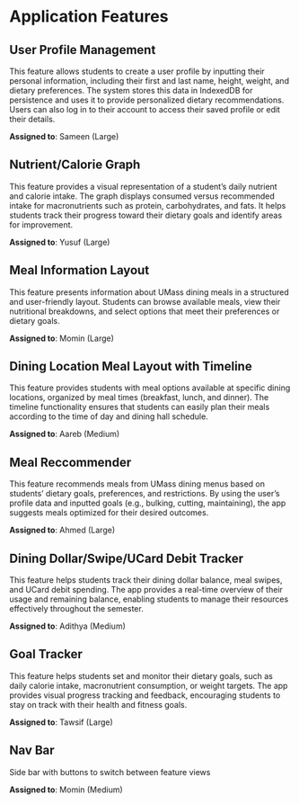 # Application Features

## User Profile Management 

This feature allows students to create a user profile by inputting their personal information, including their first and last name, height, weight, and dietary preferences. The system stores this data in IndexedDB for persistence and uses it to provide personalized dietary recommendations. Users can also log in to their account to access their saved profile or edit their details.

**Assigned to**: Sameen (Large)
  
## Nutrient/Calorie Graph

This feature provides a visual representation of a student’s daily nutrient and calorie intake. The graph displays consumed versus recommended intake for macronutrients such as protein, carbohydrates, and fats. It helps students track their progress toward their dietary goals and identify areas for improvement.

**Assigned to**: Yusuf (Large)

## Meal Information Layout

This feature presents information about UMass dining meals in a structured and user-friendly layout. Students can browse available meals, view their nutritional breakdowns, and select options that meet their preferences or dietary goals.

**Assigned to**: Momin (Large)

## Dining Location Meal Layout with Timeline

This feature provides students with meal options available at specific dining locations, organized by meal times (breakfast, lunch, and dinner). The timeline functionality ensures that students can easily plan their meals according to the time of day and dining hall schedule.

**Assigned to**: Aareb (Medium)

## Meal Reccommender

This feature recommends meals from UMass dining menus based on students’ dietary goals, preferences, and restrictions. By using the user’s profile data and inputted goals (e.g., bulking, cutting, maintaining), the app suggests meals optimized for their desired outcomes.

**Assigned to**: Ahmed (Large)

## Dining Dollar/Swipe/UCard Debit Tracker

This feature helps students track their dining dollar balance, meal swipes, and UCard debit spending. The app provides a real-time overview of their usage and remaining balance, enabling students to manage their resources effectively throughout the semester.

**Assigned to**: Adithya (Medium)

## Goal Tracker 

This feature helps students set and monitor their dietary goals, such as daily calorie intake, macronutrient consumption, or weight targets. The app provides visual progress tracking and feedback, encouraging students to stay on track with their health and fitness goals.

**Assigned to**: Tawsif (Large)

## Nav Bar

Side bar with buttons to switch between feature views

**Assigned to**: Momin (Medium)

